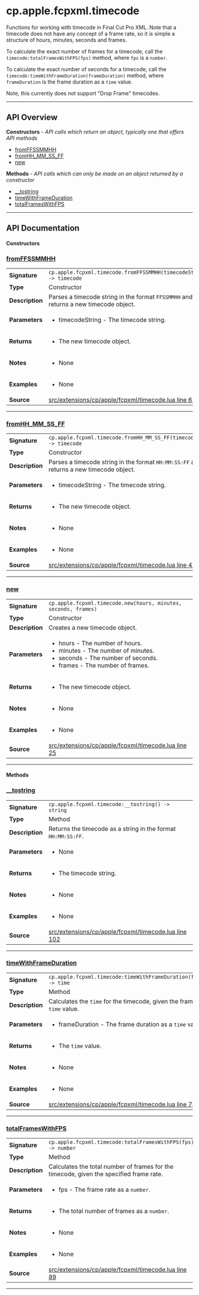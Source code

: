 # cp.apple.fcpxml.timecode

Functions for working with timecode in Final Cut Pro XML. Note that
a timecode does not have any concept of a frame rate, so it is
simple a structure of hours, minutes, seconds and frames.

To calculate the exact number of frames for a timecode, call the
`timecode:totalFramesWithFPS(fps)` method, where `fps` is a `number`.

To calculate the exact number of seconds for a timecode, call the
`timecode:timeWithFrameDuration(frameDuration)` method,
where `frameDuration` is the frame duration as a `time` value.

Note, this currently does not support "Drop Frame" timecodes.

---

## API Overview
**Constructors** - _API calls which return an object, typically one that offers API methods_
 * [fromFFSSMMHH](#fromffssmmhh)
 * [fromHH_MM_SS_FF](#fromhh_mm_ss_ff)
 * [new](#new)

**Methods** - _API calls which can only be made on an object returned by a constructor_
 * [__tostring](#__tostring)
 * [timeWithFrameDuration](#timewithframeduration)
 * [totalFramesWithFPS](#totalframeswithfps)


---

## API Documentation

#### Constructors


### [fromFFSSMMHH](#fromffssmmhh)

|                                             |                                                                                     |
| --------------------------------------------|-------------------------------------------------------------------------------------|
| **Signature**                               | `cp.apple.fcpxml.timecode.fromFFSSMMHH(timecodeString) -> timecode`                                                                    |
| **Type**                                    | Constructor                                                                     |
| **Description**                             | Parses a timecode string in the format `FFSSMMHH` and returns a new timecode object.                                                                     |
| **Parameters**                              | <ul><li>timecodeString - The timecode string.</li></ul> |
| **Returns**                                 | <ul><li>The new timecode object.</li></ul>          |
| **Notes**                                   | <ul><li>None</li></ul> |
| **Examples**                                | <ul><li>None</li></ul> |
| **Source**                                  | [src/extensions/cp/apple/fcpxml/timecode.lua line 61](https://github.com/CommandPost/CommandPost/blob/develop/src/extensions/cp/apple/fcpxml/timecode.lua#L61) |

---


### [fromHH_MM_SS_FF](#fromhh_mm_ss_ff)

|                                             |                                                                                     |
| --------------------------------------------|-------------------------------------------------------------------------------------|
| **Signature**                               | `cp.apple.fcpxml.timecode.fromHH_MM_SS_FF(timecodeString) -> timecode`                                                                    |
| **Type**                                    | Constructor                                                                     |
| **Description**                             | Parses a timecode string in the format `HH:MM:SS:FF` and returns a new timecode object.                                                                     |
| **Parameters**                              | <ul><li>timecodeString - The timecode string.</li></ul> |
| **Returns**                                 | <ul><li>The new timecode object.</li></ul>          |
| **Notes**                                   | <ul><li>None</li></ul> |
| **Examples**                                | <ul><li>None</li></ul> |
| **Source**                                  | [src/extensions/cp/apple/fcpxml/timecode.lua line 47](https://github.com/CommandPost/CommandPost/blob/develop/src/extensions/cp/apple/fcpxml/timecode.lua#L47) |

---


### [new](#new)

|                                             |                                                                                     |
| --------------------------------------------|-------------------------------------------------------------------------------------|
| **Signature**                               | `cp.apple.fcpxml.timecode.new(hours, minutes, seconds, frames)`                                                                    |
| **Type**                                    | Constructor                                                                     |
| **Description**                             | Creates a new timecode object.                                                                     |
| **Parameters**                              | <ul><li>hours - The number of hours.</li><li>minutes - The number of minutes.</li><li>seconds - The number of seconds.</li><li>frames - The number of frames.</li></ul> |
| **Returns**                                 | <ul><li>The new timecode object.</li></ul>          |
| **Notes**                                   | <ul><li>None</li></ul> |
| **Examples**                                | <ul><li>None</li></ul> |
| **Source**                                  | [src/extensions/cp/apple/fcpxml/timecode.lua line 25](https://github.com/CommandPost/CommandPost/blob/develop/src/extensions/cp/apple/fcpxml/timecode.lua#L25) |

---

#### Methods


### [__tostring](#__tostring)

|                                             |                                                                                     |
| --------------------------------------------|-------------------------------------------------------------------------------------|
| **Signature**                               | `cp.apple.fcpxml.timecode:__tostring() -> string`                                                                    |
| **Type**                                    | Method                                                                     |
| **Description**                             | Returns the timecode as a string in the format `HH:MM:SS:FF`.                                                                     |
| **Parameters**                              | <ul><li>None</li></ul> |
| **Returns**                                 | <ul><li>The timecode string.</li></ul>          |
| **Notes**                                   | <ul><li>None</li></ul> |
| **Examples**                                | <ul><li>None</li></ul> |
| **Source**                                  | [src/extensions/cp/apple/fcpxml/timecode.lua line 102](https://github.com/CommandPost/CommandPost/blob/develop/src/extensions/cp/apple/fcpxml/timecode.lua#L102) |

---


### [timeWithFrameDuration](#timewithframeduration)

|                                             |                                                                                     |
| --------------------------------------------|-------------------------------------------------------------------------------------|
| **Signature**                               | `cp.apple.fcpxml.timecode:timeWithFrameDuration(frameDuration) -> time`                                                                    |
| **Type**                                    | Method                                                                     |
| **Description**                             | Calculates the `time` for the timecode, given the frame duration `time` value.                                                                     |
| **Parameters**                              | <ul><li>frameDuration - The frame duration as a `time` value.</li></ul> |
| **Returns**                                 | <ul><li>The `time` value.</li></ul>          |
| **Notes**                                   | <ul><li>None</li></ul> |
| **Examples**                                | <ul><li>None</li></ul> |
| **Source**                                  | [src/extensions/cp/apple/fcpxml/timecode.lua line 75](https://github.com/CommandPost/CommandPost/blob/develop/src/extensions/cp/apple/fcpxml/timecode.lua#L75) |

---


### [totalFramesWithFPS](#totalframeswithfps)

|                                             |                                                                                     |
| --------------------------------------------|-------------------------------------------------------------------------------------|
| **Signature**                               | `cp.apple.fcpxml.timecode:totalFramesWithFPS(fps) -> number`                                                                    |
| **Type**                                    | Method                                                                     |
| **Description**                             | Calculates the total number of frames for the timecode, given the specified frame rate.                                                                     |
| **Parameters**                              | <ul><li>fps - The frame rate as a `number`.</li></ul> |
| **Returns**                                 | <ul><li>The total number of frames as a `number`.</li></ul>          |
| **Notes**                                   | <ul><li>None</li></ul> |
| **Examples**                                | <ul><li>None</li></ul> |
| **Source**                                  | [src/extensions/cp/apple/fcpxml/timecode.lua line 89](https://github.com/CommandPost/CommandPost/blob/develop/src/extensions/cp/apple/fcpxml/timecode.lua#L89) |

---

